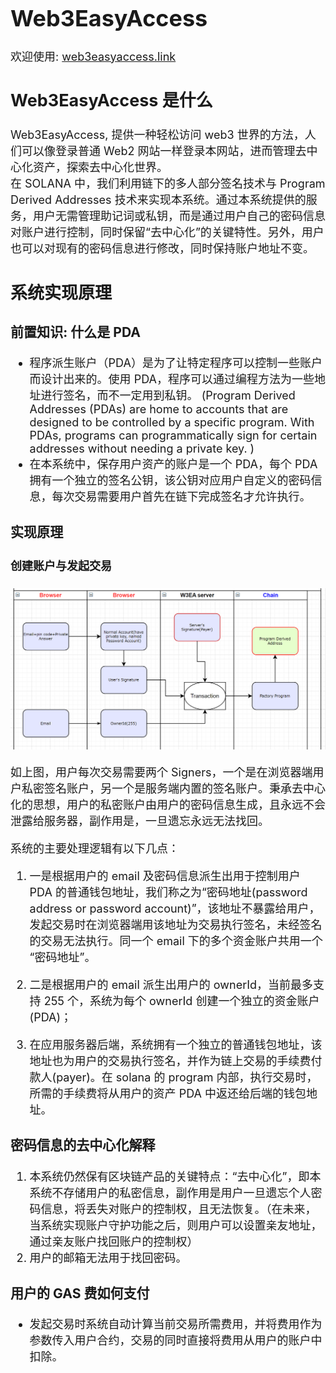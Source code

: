 <font size=4>

# Web3EasyAccess

欢迎使用: [web3easyaccess.link](https://www.web3easyaccess.link/)

## Web3EasyAccess 是什么

Web3EasyAccess, 提供一种轻松访问 web3 世界的方法，人们可以像登录普通 Web2 网站一样登录本网站，进而管理去中心化资产，探索去中心化世界。\
在 SOLANA 中，我们利用链下的多人部分签名技术与 Program Derived Addresses 技术来实现本系统。通过本系统提供的服务，用户无需管理助记词或私钥，而是通过用户自己的密码信息对账户进行控制，同时保留“去中心化”的关键特性。另外，用户也可以对现有的密码信息进行修改，同时保持账户地址不变。

## 系统实现原理

### 前置知识: 什么是 PDA

-   程序派生账户（PDA）是为了让特定程序可以控制一些账户而设计出来的。使用 PDA，程序可以通过编程方法为一些地址进行签名，而不一定用到私钥。
    (Program Derived Addresses (PDAs) are home to accounts that are designed to be controlled by a specific program. With PDAs, programs can programmatically sign for certain addresses without needing a private key. )
-   在本系统中，保存用户资产的账户是一个 PDA，每个 PDA 拥有一个独立的签名公钥，该公钥对应用户自定义的密码信息，每次交易需要用户首先在链下完成签名才允许执行。

### 实现原理

#### 创建账户与发起交易

![arch](./resources/solana-W3EA-ARCH-1.png "architecture")

如上图，用户每次交易需要两个 Signers，一个是在浏览器端用户私密签名账户，另一个是服务端内置的签名账户。秉承去中心化的思想，用户的私密账户由用户的密码信息生成，且永远不会泄露给服务器，副作用是，一旦遗忘永远无法找回。

系统的主要处理逻辑有以下几点：

1. 一是根据用户的 email 及密码信息派生出用于控制用户 PDA 的普通钱包地址，我们称之为“密码地址(password address or password account)”，该地址不暴露给用户，发起交易时在浏览器端用该地址为交易执行签名，未经签名的交易无法执行。同一个 email 下的多个资金账户共用一个 “密码地址”。

2. 二是根据用户的 email 派生出用户的 ownerId，当前最多支持 255 个，系统为每个 ownerId 创建一个独立的资金账户(PDA)；

3. 在应用服务器后端，系统拥有一个独立的普通钱包地址，该地址也为用户的交易执行签名，并作为链上交易的手续费付款人(payer)。在 solana 的 program 内部，执行交易时，所需的手续费将从用户的资产 PDA 中返还给后端的钱包地址。

### 密码信息的去中心化解释

1. 本系统仍然保有区块链产品的关键特点：“去中心化”，即本系统不存储用户的私密信息，副作用是用户一旦遗忘个人密码信息，将丢失对账户的控制权，且无法恢复。（在未来，当系统实现账户守护功能之后，则用户可以设置亲友地址，通过亲友账户找回账户的控制权）
2. 用户的邮箱无法用于找回密码。

### 用户的 GAS 费如何支付

-   发起交易时系统自动计算当前交易所需费用，并将费用作为参数传入用户合约，交易的同时直接将费用从用户的账户中扣除。

</font>
